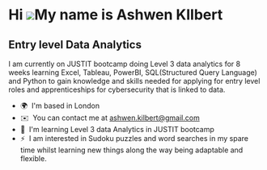 Hi ![](https://user-images.githubusercontent.com/18350557/176309783-0785949b-9127-417c-8b55-ab5a4333674e.gif)My name is Ashwen KIlbert
======================================================================================================================================

Entry level Data Analytics
--------------------------

I am currently on JUSTIT bootcamp doing Level 3 data analytics for 8 weeks learning Excel, Tableau, PowerBI, SQL(Structured Query Language) and Python to gain knowledge and skills needed for applying for entry level roles and apprenticeships for cybersecurity that is linked to data.

*   🌍  I'm based in London
*   ✉️  You can contact me at [ashwen.kilbert@gmail.com](mailto:ashwen.kilbert@gmail.com)
*   🧠  I'm learning Level 3 data Analytics in JUSTIT bootcamp
*   ⚡  I am interested in Sudoku puzzles and word searches in my spare time whilst learning new things along the way being adaptable and flexible.
